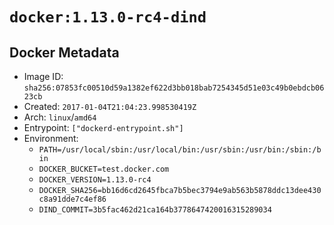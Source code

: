 # `docker:1.13.0-rc4-dind`

## Docker Metadata

- Image ID: `sha256:07853fc00510d59a1382ef622d3bb018bab7254345d51e03c49b0ebdcb0623cb`
- Created: `2017-01-04T21:04:23.998530419Z`
- Arch: `linux`/`amd64`
- Entrypoint: `["dockerd-entrypoint.sh"]`
- Environment:
  - `PATH=/usr/local/sbin:/usr/local/bin:/usr/sbin:/usr/bin:/sbin:/bin`
  - `DOCKER_BUCKET=test.docker.com`
  - `DOCKER_VERSION=1.13.0-rc4`
  - `DOCKER_SHA256=bb16d6cd2645fbca7b5bec3794e9ab563b5878ddc13dee430c8a91dde7c4ef86`
  - `DIND_COMMIT=3b5fac462d21ca164b3778647420016315289034`
